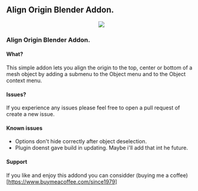 
## Align Origin Blender Addon.

<p align="center">
 <img src="https://i.postimg.cc/j54M8T2S/ezgif-4-c0decb37e1cb.gif">
</p>

### Align Origin Blender Addon.

#### What?
This simple addon lets you align the origin to the top, center or bottom of a mesh object by adding a submenu to the Object menu and to the Object context menu.

#### Issues?
If you experience any issues please feel free to open a pull request of create a new issue.

#### Known issues
- Options don't hide correctly after object deselection.
- Plugin doenst gave build in updating. Maybe i'll add that int he future.

#### Support
If you like and enjoy this addond you can considder (buying me a coffee)[https://www.buymeacoffee.com/since1979]

